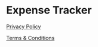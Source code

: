 # Expense Tracker

[Privacy Policy](./privacy-policy.md)

[Terms & Conditions](./terms-and-conditions.md)
